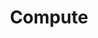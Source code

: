 ---
title: Compute
layout: filtered-collection
collection: wiki
taxonomy: compute
entries_layout: list
permalink: /wiki/compute
---